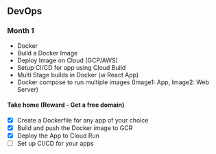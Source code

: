 ## DevOps 

### Month 1
- Docker 
- Build a Docker Image
- Deploy Image on Cloud (GCP/AWS)
- Setup CI/CD for app using Cloud Build
- Multi Stage builds in Docker (w React App)
- Docker compose to run multiple images (Image1: App, Image2: Web Server)

#### Take home (Reward - Get a free domain)
- [X] Create a Dockerfile for any app of your choice
- [X] Build and push the Docker image to GCR
- [X] Deploy the App to Cloud Run
- [ ] Set up CI/CD for your apps
